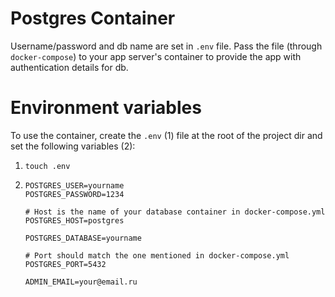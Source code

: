 # Postgres Container

Username/password and db name are set in `.env` file. Pass the file (through `docker-compose`) to your app server's container to provide the app with authentication details for db. 


# Environment variables

To use the container, create the `.env` (1) file at the root of the project dir and set the following variables (2):

1. `touch .env`
2. ```
   POSTGRES_USER=yourname
   POSTGRES_PASSWORD=1234

   # Host is the name of your database container in docker-compose.yml
   POSTGRES_HOST=postgres

   POSTGRES_DATABASE=yourname

   # Port should match the one mentioned in docker-compose.yml
   POSTGRES_PORT=5432

   ADMIN_EMAIL=your@email.ru
   ```
